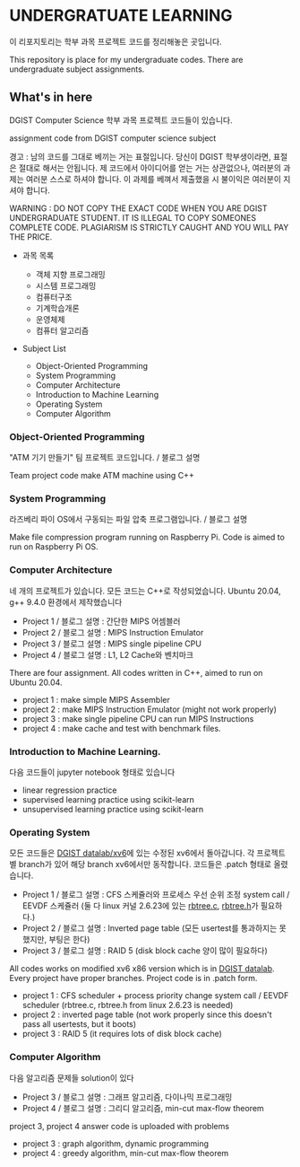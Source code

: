 # UNDERGRATUATE LEARNING

이 리포지토리는 학부 과목 프로젝트 코드를 정리해놓은 곳입니다. 

This repository is place for my undergraduate codes. There are undergraduate subject assignments.

## What's in here

DGIST Computer Science 학부 과목 프로젝트 코드들이 있습니다.

assignment code from DGIST computer science subject

경고 : 남의 코드를 그대로 베끼는 거는 표절입니다. 당신이 DGIST 학부생이라면, 표절은 절대로 해서는 안됩니다. 제 코드에서 아이디어를 얻는 거는 상관없으나, 여러분의 과제는 여러분 스스로 하셔야 합니다. 이 과제를 베껴서 제출했을 시 불이익은 여러분이 지셔야 합니다. 

WARNING : DO NOT COPY THE EXACT CODE WHEN YOU ARE DGIST UNDERGRADUATE STUDENT. IT IS ILLEGAL TO COPY SOMEONES COMPLETE CODE. PLAGIARISM IS STRICTLY CAUGHT AND YOU WILL PAY THE PRICE.

- 과목 목록
  - 객체 지향 프로그래밍
  - 시스템 프로그래밍
  - 컴퓨터구조
  - 기계학습개론
  - 운영체제
  - 컴퓨터 알고리즘

- Subject List
  - Object-Oriented Programming
  - System Programming
  - Computer Architecture
  - Introduction to Machine Learning
  - Operating System
  - Computer Algorithm


### Object-Oriented Programming

"ATM 기기 만들기" 팀 프로젝트 코드입니다. / 블로그 설명

Team project code make ATM machine using C++

### System Programming

라즈베리 파이 OS에서 구동되는 파일 압축 프로그램입니다. / 블로그 설명

Make file compression program running on Raspberry Pi. Code is aimed to run on Raspberry Pi OS.

### Computer Architecture

네 개의 프로젝트가 있습니다. 모든 코드는 C++로 작성되었습니다. Ubuntu 20.04, g++ 9.4.0 환경에서 제작했습니다

- Project 1 / 블로그 설명 : 간단한 MIPS 어셈블러
- Project 2 / 블로그 설명 : MIPS Instruction Emulator
- Project 3 / 블로그 설명 : MIPS single pipeline CPU
- Project 4 / 블로그 설명 : L1, L2 Cache와 벤치마크

There are four assignment. All codes written in C++, aimed to run on Ubuntu 20.04.

- project 1 : make simple MIPS Assembler
- project 2 : make MIPS Instruction Emulator (might not work properly)
- project 3 : make single pipeline CPU can run MIPS Instructions
- project 4 : make cache and test with benchmark files. 

### Introduction to Machine Learning.

다음 코드들이 jupyter notebook 형태로 있습니다

- linear regression practice
- supervised learning practice using scikit-learn
- unsupervised learning practice using scikit-learn

### Operating System

모든 코드들은 [DGIST datalab/xv6](https://github.com/dgist-datalab/xv6)에 있는 수정된 xv6에서 돌아갑니다. 각 프로젝트 별 branch가 있어 해당 branch xv6에서만 동작합니다. 코드들은 .patch 형태로 올렸습니다.

- Project 1 / 블로그 설명 : CFS 스케쥴러와 프로세스 우선 순위 조정 system call / EEVDF 스케쥴러 (둘 다 linux 커널 2.6.23에 있는 [rbtree.c](https://github.com/torvalds/linux/blob/v2.6.23/lib/rbtree.c), [rbtree.h](https://github.com/torvalds/linux/blob/v2.6.23/include/linux/rbtree.h)가 필요하다.)
- Project 2 / 블로그 설명 : Inverted page table (모든 usertest를 통과하지는 못했지만, 부팅은 한다)
- Project 3 / 블로그 설명 : RAID 5 (disk block cache 양이 많이 필요하다)

All codes works on modified xv6 x86 version which is in [DGIST datalab](https://github.com/dgist-datalab/xv6). Every project have proper branches. Project code is in .patch form.

- project 1 : CFS scheduler + process priority change system call / EEVDF scheduler (rbtree.c, rbtree.h from linux 2.6.23 is needed)
- project 2 : inverted page table (not work properly since this doesn't pass all usertests, but it boots)
- project 3 : RAID 5 (it requires lots of disk block cache)

### Computer Algorithm

다음 알고리즘 문제들 solution이 있다

- Project 3 / 블로그 설명 : 그래프 알고리즘, 다이나믹 프로그래밍
- Project 4 / 블로그 설명 : 그리디 알고리즘, min-cut max-flow theorem

project 3, project 4 answer code is uploaded with problems

- project 3 : graph algorithm, dynamic programming
- project 4 : greedy algorithm, min-cut max-flow theorem